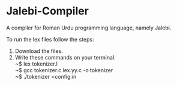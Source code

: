 # Jalebi-Compiler
A compiler for Roman Urdu programming language, namely Jalebi. 

To run the lex files follow the steps:
1. Download the files.  
2. Write these commands on your terminal.  
  ~$ lex tokenizer.l  
  ~$ gcc tokenizer.c lex.yy.c -o tokenizer  
  ~$ ./tokenizer <config.in  
